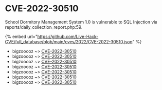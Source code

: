 # CVE-2022-30510

School Dormitory Management System 1.0 is vulnerable to SQL Injection via reports/daily_collection_report.php:59.

{% embed url="https://github.com/Live-Hack-CVE/full_database/blob/main/cves/2022/CVE-2022-30510.json" %}


* bigzooooz ~> [CVE-2022-30510](https://www.alice-snow.ru/2022/database/cve-2022-30510/cve-2022-30510-bigzooooz)
* bigzooooz ~> [CVE-2022-30510](https://www.alice-snow.ru/2022/database/cve-2022-30510/cve-2022-30510-bigzooooz)
* bigzooooz ~> [CVE-2022-30510](https://www.alice-snow.ru/2022/database/cve-2022-30510/cve-2022-30510-bigzooooz)
* bigzooooz ~> [CVE-2022-30510](https://www.alice-snow.ru/2022/database/cve-2022-30510/cve-2022-30510-bigzooooz)
* bigzooooz ~> [CVE-2022-30510](https://www.alice-snow.ru/2022/database/cve-2022-30510/cve-2022-30510-bigzooooz)
* bigzooooz ~> [CVE-2022-30510](https://www.alice-snow.ru/2022/database/cve-2022-30510/cve-2022-30510-bigzooooz)
* bigzooooz ~> [CVE-2022-30510](https://www.alice-snow.ru/2022/database/cve-2022-30510/cve-2022-30510-bigzooooz)